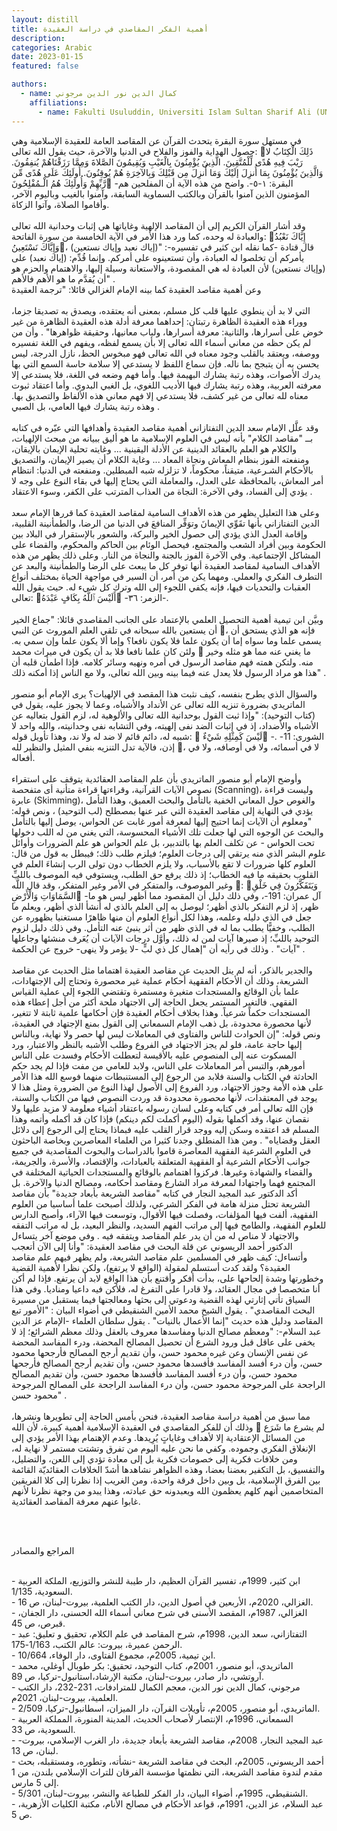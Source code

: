 ```yaml
---
layout: distill
title: أهمية الفكر المقاصدي في دراسة العقيدة
description:
categories: Arabic
date: 2023-01-15
featured: false

authors:
  - name: كمال الدين نور الدين مرجوني
    affiliations:
      - name: Fakulti Usuluddin, Universiti Islam Sultan Sharif Ali (UNISSA)
---
```


<div class="rtl">

في مستهل سورة البقرة يتحدث القرآن عن المقاصد العامة للعقيدة الإسلامية وهي حصول الهداية والفوز والفلاح في الدنيا والآخرة، حيث يقول الله تعالى: ذَلِكَ الْكِتَابُ لا رَيْبَ فِيهِ هُدًى لِّلْمُتَّقِينَ. الَّذِينَ يُؤْمِنُونَ بِالْغَيْبِ وَيُقِيمُونَ الصَّلاةَ وَمِمَّا رَزَقْنَاهُمْ يُنفِقُونَ. وَالَّذِينَ يُؤْمِنُونَ بِمَا أُنزِلَ إلَيْكَ وَمَا أُنزِلَ مِن قَبْلِكَ وَبِالآخِرَةِ هُمْ يُوقِنُونَ. أُولَئِكَ عَلَى هُدًى مِّن رَّبِّهِمْ وَأُولَئِكَ هُمُ الْـمُفْلِحُونَ -البقرة: ١-٥-. واضح من هذه الآية أن المفلحين هم المؤمنون الذين آمنوا بالقرآن وبالكتب السماوية السابقة، وآمنوا بالغيب وباليوم الآخر، وأقاموا الصلاة، وآتوا الزكاة.
<br><br>
وقد أشار القرآن الكريم إلى أن المقاصد الإلهية وغاياتها هي إثبات وحدانية الله تعالى والعبادة له وحده، كما ورد هذا الأمر في الآية الخامسة من سورة الفاتحة: إِيَّاكَ نَعْبُدُ وَإِيَّاكَ نَسْتَعِينُ، قال قتادة -كما نقله ابن كثير في تفسيره-: "(إياك نعبد وإياك نستعين) يأمركم أن تخلصوا له العبادة، وأن تستعينوه على أمركم. وإنما قُدِّم: (إياك نعبد) على (وإياك نستعين) لأن العبادة له هي المقصودة، والاستعانة وسيلة إليها، والاهتمام والحزم هو أن يُقدَّم ما هو الأهم فالأهم" .  
وعن أهمية مقاصد العقيدة كما بينه الإمام الغزالي قائلا: "ترجمة العقيدة
<br><br>
التي لا بد أن ينطوي عليها قلب كل مسلم، بمعنى أنه يعتقده، ويصدق به تصديقا جزما، ووراء هذه العقيدة الظاهرة رتبتان: إحداهما معرفة أدلة هذه العقيدة الظاهرة من غير خوض على أسرارها، والثانية: معرفة أسرارها، ولباب معانيها، وحقيقة ظواهرها" . وأن من لم يكن حظه من معاني أسماء الله تعالى إلا بأن يسمع لفظه، ويفهم في اللغة تفسيره ووصفه، ويعتقد بالقلب وجود معناه في الله تعالى فهو مبخوس الحظ، نازل الدرجة، ليس يحسن به أن يتبجح بما ناله. فإن سماع اللفظ لا يستدعي إلا سلامة حاسة السمع التي بها يدرك الأصوات، وهذه رتبة يشارك البهيمة فيها. وأما فهم وضعه في اللغة، فلا يستدعي إلا معرفته العربية، وهذه رتبة يشارك فيها الأديب اللغوي، بل الغبي البدوي. وأما اعتقاد ثبوت معناه لله تعالى من غير كشف، فلا يستدعي إلا فهم معاني هذه الألفاظ والتصديق بها. وهذه رتبة يشارك فيها العامي، بل الصبي .
<br><br>
وقد علَّل الإمام سعد الدين التفتازاني أهمية مقاصد العقيدة وأهدافها التي عبّره في كتابه بــ "مقاصد الكلام" بأنه ليس في العلوم الإسلامية ما هو أليق ببيانه من مبحث الإلهيات، والكلام هو العلم بالعقائد الدينية عن الأدلة اليقينية ... وغايته تحلية الإيمان بالإيقان، ومنفعته الفوز بنظام المعاش ونجاة المعاد ... وغاية الكلام أن يصير الإيمان، والتصديق بالأحكام الشـرعية، متيقناً، محكوماً، لا تزلزله شبه المبطلين. ومنفعته في الدنيا: انتظام أمر المعاش، بالمحافظة على العدل، والمعاملة التي يحتاج إليها في بقاء النوع على وجه لا يؤدي إلى الفساد، وفي الآخرة: النجاة من العذاب المترتب على الكفر، وسوء الاعتقاد .
<br><br>
وعلى هذا التعليل يظهر من هذه الأهداف السامية لمقاصد العقيدة كما قررها الإمام سعد الدين التفتازاني بأنها تقَوِّي الإيمانَ وتوَفِّر المنافعَ في الدنيا من الرضا، والطمأنينة القلبية، وإقامة العدل الذي يؤدي إلى حصول الخير والبركة، والشعور بالإستقرار في البلاد بين الحكومة وبين أفراد الشعب والمجتمع، فيحصل الوئام بين الحاكم والمحكوم، والقضاء على المشاكل الإجتماعية. وفي الآخرة الفوز بالجنة والنجاة من النار.
وعلى ذلك يظهر من هذه الأهداف السامية لمقاصد العقيدة أنها توفر كل ما يبعث على الرضا والطمأنينة والبعد عن التطرف الفكري والعملي. ومهما يكن من أمر، أن السير في مواجهة الحياة بمختلف أنواع العقبات والتحديات فيها، فإنه يكفي اللجوء إلى الله وترك كل شيء له. حيث يقول الله تعالى: أَلَيْسَ ٱللَّهُ بِكَافٍ عَبْدَهُ -الزمر: ۳٦-.
<br><br>
وبيَّن ابن تيمية أهمية التحصيل العلمي بالإعتماد على الجانب المقاصدي قائلا: "جماع الخير أن يستعين بالله سبحانه في تلقي العلم الموروث عن النبي ، فإنه هو الذي يستحق أن يسمى علما وما سواه إما أن يكون علما فلا يكون نافعا؟ وإما ألا يكون علما وإن سمي به. ولئن كان علما نافعا فلا بد أن يكون في ميراث محمد  ما يغني عنه مما هو مثله وخير منه. ولتكن همته فهم مقاصد الرسول في أمره ونهيه وسائر كلامه. فإذا اطمأن قلبه أن هذا هو مراد الرسول فلا يعدل عنه فيما بينه وبين الله تعالى، ولا مع الناس إذا أمكنه ذلك" .
<br><br>
والسؤال الذي يطرح بنفسه، كيف نثبت هذا المقصد في الإلهيات؟
يرى الإمام أبو منصور الماتريدي بضرورة تنزيه الله تعالى عن الأنداد والأشباه، وعما لا يجوز عليه، يقول في (كتاب التوحيد): "وإذا ثبت القول بوحدانية الله تعالى والألوهية له، لزم القول بتعاليه عن الأشباه والأضداد، إذ في إثبات الضد نفى إلهيته، وفي التشابه نفى وحدانيته، والله واحد لا شبيه له، دائم قائم لا ضد له ولا ند، وهذا تأويل قوله:  لَيْسَ كَمِثْلِهِ شَيْءٌ -الشورى: 11- . إذن، فالآية تدل التنزيه بنفي المثيل والنظير لله ، لا في أسمائه، ولا في أوصافه، ولا في أفعاله.
<br><br>
وأوضح الإمام أبو منصور الماتريدي بأن علم المقاصد العقائدية يتوقف على استقراء نصوص الآيات القرآنية، وقراءتها قراءة متأنية أى متفحصة (Scanning)، وليست قراءة عابرة (Skimming)، والغوص حول المعاني الخفية بالتأمل والبحث العميق، وهذا التأمل يؤدي في النهاية إلى مقاصد العقيدة التي عبر عنها بمصطلح (لب التوحيد) ، ونص قوله: "ومعلوم أن الآيات إنما احتيج إليها لمعرفة أمور غابت عن الحواس، يوصل إليها بالتأمل والبحث عن الوجوه التي لها جعلت تلك الأشياء المحسوسة، التي يغني من له اللب دخولها تحت الحواس - عن تكلف العلم بها بالتدبير، بل علم الحواس هو علم الضرورات وأوائل علوم البشر الذي منه يرتقي إلى درجات العلوم؛ فيلزم طلب ذلك؛ فيبطل به قول من قال: العلوم كلها ضرورات لا تقع بالأسباب، ولا يلزم الخطاب دون تولى الرب إنشاءَ العلم في القلوب بحقيقه ما فيه الخطاب؛ إذ ذلك يرفع حق الطلب، ويستوفي فيه الموصوف باللبِّ وغير الموصوف، والمتفكر في الأمر وغير المتفكر، وقد قال اللَّه : وَيَتَفَكَّرُونَ فِي خَلْقِ السَّمَاوَاتِ وَالْأَرْضِ -آل عمران: 191-، وفي ذلك دليل أن المقصود مما أظهر ليس هو ما ظهر، إذ لزم التفكر بالذي أظهر؛ ليوصل به إلى العلم بالذي له أنشأ الذي أظهر، ويعلم ما جعل في الذي دليله وعلمه، وهذا لكل أنواع العلوم أن منها ظاهرًا مستغنيا بظهوره عن الطلب، وخفيًّا يطلب بما له في الذي ظهر من أثر ينبئ عنه التأمل. وفي ذلك دليل لزوم التوحيد باللبِّ؛ إذ صيرها آيات لمن له ذلك، وأوَّل درجات الآيات أن يُعَرف منشئها وجاعلها آيات" . وذلك في رأيه أن "إهمال كل ذي لبٍّ -لا يؤمر ولا ينهى- خروج عن الحكمة" .
<br><br>
والجدير بالذكر، أنه لم ينل الحديث عن مقاصد العقيدة اهتماما مثل الحديث عن مقاصد الشريعة، وذلك أن الأحكام الفقهية أحكام عملية غير محصورة وتحتاج إلى الإجتهادات، علما بأن الوقائع والمستجدات متغيرة ومستمرة وتقتضي اللجوء إلى عملية القياس الفقهي. فالتغير المستمر يجعل الحاجة إلى الاجتهاد ملحة أكثر من أجل إعطاء هذه المستجدات حكماً شرعياً. وهذا بخلاف أحكام العقيدة فإن أحكامها علمية ثابتة لا تتغير، لأنها محصورة محدودة، بل ذهب الإمام السمعاني إلى القول بمنع الإجتهاد في العقيدة، ونص قوله: "إن الحوادث للناس والفتاوى في المعاملات ليس لها حصر ولا نهاية، وبالناس إليها حاجة عامة، فلو لم يجز الاجتهاد في الفروع وطلب الأشبه بالنظر والاعتبار، ورد المسكوت عنه إلى المنصوص عليه بالأقيسة لتعطلت الأحكام وفسدت على الناس أمورهم، والتبس أمر المعاملات على الناس، ولابد للعامي من مفت فإذا لم يجد حكم الحادثة في الكتاب والسنة فلابد من الرجوع إلى المستنبطات منهما فوسع الله هذا الأمر على هذه الأمة وجوز الاجتهاد، ورد الفروع إلى الأصول لهذا النوع من الضرورة ومثل هذا لا يوجد في المعتقدات، لأنها محصورة محدودة قد وردت النصوص فيها من الكتاب والسنة، فإن الله تعالى أمر في كتابه وعلى لسان رسوله باعتقاد أشياء معلومة لا مزيد عليها ولا نقصان عنها، وقد أكملها بقوله (اليوم أكملت لكم دينكم) فإذا كان قد أكمله وأتمه وهذا المسلم قد اعتقده وسكن إليه ووجد قرار القلب عليه فبماذا يحتاج إلى الرجوع إلى دلائل العقل وقضاياه" .
ومن هذا المنطلق وجدنا كثيرا من العلماء المعاصرين وبخاصة الباحثون في العلوم الشرعية الفقهية المعاصرة قاموا بالدراسات والبحوث المقاصدية في جميع جوانب الأحكام الشرعية أو الفقهية المتعلقة بالعبادات، والإقتصاد، والأسرة، والجريمة، والقضاء والشهادة وغيرها. فركزوا اهتمامم بالوقائع والمستجدات الحياتية المختلفة في المجتمع فهما واجتهادا لمعرفة مراد الشارع ومقاصد أحكامه، ومصالح الدنيا والآخرة. بل أكد الدكتور عبد المجيد النجار في كتابه "مقاصد الشريعة بأبعاد جديدة" بأن مقاصد الشريعة تحتل منزلة هامة في الفكر الشرعي، ولذلك أصبحت علما أساسيا من العلوم الفقهية، ألفت فيها المؤلفات، وفصلت فيها الأقوال، وتوسعت فيها الآراء، وأصبح الدارس للعلوم الفقهية، والطامح فيها إلى مراتب الفهم السديد، والنظر البعيد، بل له مراتب التفقه والاجتهاد لا مناص له من أن يدر علم المقاصد ويتفقه فيه .
وفي موضع آخر يتساءل الدكتور أحمد الريسوني عن قلة البحث في مقاصد العقيدة: "وأنا إلى الآن أتعجب وأتساءل: كيف ظهر في المسلمين علم مقاصد الشريعة، ولم يظهر فيهم علم مقاصد العقيدة؟ ولقد كدت أستسلم لمقولة (الواقع لا يرتفع)، ولكن نظرا لأهمية القضية وخطورتها وشدة إلحاحها على، بدأت أفكر وأقتنع بأن هذا الواقع لابد أن يرتفع. فإذا لم أكن أنا متخصصا في مجال العقائد، ولا قادرا على التفرغ له، فلأكن فيه داعيا ومناديا. وفي هذا السياق تأتي إثارتي لهذه القضية ودعوتي إلى بحثها ومعالجتها فيما يستقبل من مسيرة البحث المقاصدي" .
يقول الشيخ محمد الأمين الشنقيطي في أضواء البيان : "الأمور تبع المقاصد ودليل هذه حديث "إنما الأعمال بالنيات" . يقول سلطان العلماء -الإمام عز الدين عبد السلام-: "ومعظم مصالح الدنيا ومفاسدها معروف بالعقل وذلك معظم الشرائع؛ إذ لا يخفى على عاقل قبل ورود الشرع أن تحصيل المصالح المحضة، ودرء المفاسد المحضة عن نفس الإنسان وعن غيره محمود حسن، وأن تقديم أرجح المصالح فأرجحها محمود حسن، وأن درء أفسد المفاسد فأفسدها محمود حسن، وأن تقديم أرجح المصالح فأرجحها محمود حسن، وأن درء أفسد المفاسد فأفسدها محمود حسن، وأن تقديم المصالح الراجحة على المرجوحة محمود حسن، وأن درء المفاسد الراجحة على المصالح المرجوحة محمود حسن" .
<br><br>
مما سبق من أهمية دراسة مقاصد العقيدة، فنحن بأمس الحاجة إلى تطويرها ونشرها، وذلك أن للفكر المقاصدي في العقيدة الإسلامية أهمية كبيرة، لأن الله  لم يشرع ما شَرَع من المسائل الإعتقادية إلا لأهداف وغاياتٍ يُرِيدها. وعدم الإهتمام بهذا الأمر يؤدي إلى الإنغلاق الفكري وجموده. وكفي ما نحن عليه اليوم من تفرق وتشتت مستمر لا نهاية له، ومن خلافات فكرية إلى خصومات فكرية بل إلى معادة تؤدي إلى اللعن، والتضليل، والتفسيق، بل التكفير بعضنا بعضا، وهذه الظواهر نشاهدها أشدّ الخلافات العقائديّة القائمة بين الفرق الإسلامية، بل وبين داخل فرقة واحدة، ومن الغريب إذا نظرنا إلى كلا الفريقين المتخاصمين أنهم كلهم يعظمون الله ويعبدونه حق عبادته، وهذا يبدو من وجهة نظرنا لأنهم غابوا عنهم معرفة المقاصد العقائدية.

<br><br>

<p class="article-sub-title">المراجع والمصادر</p>

<br>-
ابن كثير، 1999م، تفسير القرآن العظيم، دار طيبة للنشر والتوزيع، الملكة العربية السعودية، 1/135.<br>-
الغزالي، 2020م، الأربعين في أصول الدين، دار الكتب العلمية، بيروت-لبنان، ص 16.<br>-
الغزالي، 1987م، المقصد الأسنى في شرح معاني أسماء الله الحسنى، دار الجفان، قبرص، ص 45.<br>-
التفتازاني، سعد الدين، 1998م، شرح المقاصد في علم الكلام، تحقيق و تعليق: عبد الرحمن عميرة، بيروت: عالم الكتب، 1/163-175.<br>-
ابن تيمية، 2005م، مجموع الفتاوى، دار الوفاء، 10/664.<br>-
الماتريدي، أبو منصور، 2001م، كتاب التوحيد، تحقيق: بكر طوبال أوغلي، محمد آروتشي، دار صادر، بيروت-لبنان، مكتبة الإرشاد،استانبول-تركيا، ص 89.<br>-
مرجوني، كمال الدين نور الدين، معجم الكمال للمترادفات، 231-232، دار الكتب العلمية، بيروت-لبنان، 2021م.<br>-
الماتريدي، أبو منصور، 2005م، تأويلات القرآن، دار الميزان، اسطانبول-تركيا، 2/509.<br>-
السمعاني، 1996م، الإنتصار لأصحاب الحديث، المدينة المنورة، المملكة العربية السعودية، ص 33.<br>-
عبد المجيد النجار، 2008م، مقاصد الشريعة بأبعاد جديدة، دار الغرب الإسلامي، بيروت-لبنان، ص 13.<br>-
أحمد الريسوني، 2005م، البحث في مقاصد الشريعة -نشأته، وتطوره، ومستقبله، بحث مقدم لندوة مقاصد الشريعة، التي نظمتها مؤسسة الفرقان للتراث الإسلامي بلندن، من 1 إلى 5 مارس.<br>-
الشنقيطي، 1995م، أضواء البيان، دار الفكر للطباعة والنشر، بيروت-لبنان، 5/301.<br>-
عبد السلام، عز الدين، 1991م، قواعد الأحكام في مصالح الأنام، مكتبة الكليات الأزهرية، ص 5.<br>

</div>
